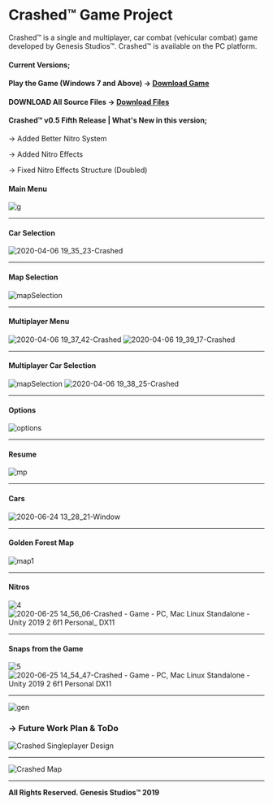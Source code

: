 # Crashed™ Game Project
Crashed™ is a single and multiplayer, car combat (vehicular combat) game developed by Genesis Studios™. Crashed™ is available on the PC platform.


#### Current Versions;
#### Play the Game  (Windows 7 and Above) -> [Download Game](https://drive.google.com/file/d/1bDlqTDeDQaHALdJPGu1PyQO0S_3qowAi/view?usp=sharing)
#### DOWNLOAD All Source Files -> [Download Files](https://drive.google.com/file/d/1bDlqTDeDQaHALdJPGu1PyQO0S_3qowAi/view?usp=sharing)

#### Crashed™ v0.5 Fifth Release | What's New in this version;
-> Added Better Nitro System

-> Added Nitro Effects

-> Fixed Nitro Effects Structure (Doubled)

#### Main Menu
![g](https://user-images.githubusercontent.com/36234545/72346671-7bc3db80-36e7-11ea-8850-61617f452206.png)
***
#### Car Selection
![2020-04-06 19_35_23-Crashed](https://user-images.githubusercontent.com/36234545/78602955-f96b3380-785f-11ea-86c6-7737fa4d441a.png)
***
#### Map Selection
![mapSelection](https://user-images.githubusercontent.com/56311970/85760403-78af2b80-b71a-11ea-9be1-038266053c80.png)
***
#### Multiplayer Menu
![2020-04-06 19_37_42-Crashed](https://user-images.githubusercontent.com/36234545/78602970-fd975100-785f-11ea-8336-13fa0efdfd4c.png)
![2020-04-06 19_39_17-Crashed](https://user-images.githubusercontent.com/36234545/78602937-f2dcbc00-785f-11ea-8ce0-b206c5ce1ae1.png)
***
#### Multiplayer Car Selection
![mapSelection](https://user-images.githubusercontent.com/56311970/85761767-c2e4dc80-b71b-11ea-9cee-e04944fe14ef.png)
![2020-04-06 19_38_25-Crashed](https://user-images.githubusercontent.com/36234545/78602983-01c36e80-7860-11ea-9825-f3013b2834b9.png)
***
#### Options
![options](https://user-images.githubusercontent.com/56311970/85762192-2bcc5480-b71c-11ea-83a2-22ba9ce11ad9.png)
***
#### Resume
![mp](https://user-images.githubusercontent.com/56311970/85758557-1efa3180-b719-11ea-9159-81c1a6ce7120.png)
***
#### Cars
![2020-06-24 13_28_21-Window](https://user-images.githubusercontent.com/56311970/85762855-d2b0f080-b71c-11ea-85d1-9aa07b7d148f.png)
***
#### Golden Forest Map
![map1](https://user-images.githubusercontent.com/56311970/85763165-1c99d680-b71d-11ea-993b-5513340f85f6.png)
***
#### Nitros 
![4](https://user-images.githubusercontent.com/56311970/85753333-d476b600-b714-11ea-800b-c81d346b4ec6.png)
![2020-06-25 14_56_06-Crashed - Game - PC, Mac   Linux Standalone - Unity 2019 2 6f1 Personal_ _DX11_](https://user-images.githubusercontent.com/56311970/85765253-9b434380-b71e-11ea-923e-0bb6a0265640.png)
***
#### Snaps from the Game
![5](https://user-images.githubusercontent.com/56311970/85753702-26b7d700-b715-11ea-9473-0da1845b6241.png)
![2020-06-25 14_54_47-Crashed - Game - PC, Mac   Linux Standalone - Unity 2019 2 6f1 Personal _DX11_](https://user-images.githubusercontent.com/56311970/85765343-b2823100-b71e-11ea-9bae-1ca20c86f629.png)
***
![gen](https://user-images.githubusercontent.com/36234545/67634304-16700380-f8cb-11e9-9dd1-dcffb684a561.png)


### -> Future Work Plan & ToDo
![Crashed Singleplayer Design](https://user-images.githubusercontent.com/36234545/78605552-6f719980-7864-11ea-8ef0-74b40b635118.png)
***
![Crashed Map](https://user-images.githubusercontent.com/36234545/78606250-adbb8880-7865-11ea-98ba-5632e4bb660a.png)
***
**All Rights Reserved. Genesis Studios™ 2019**
